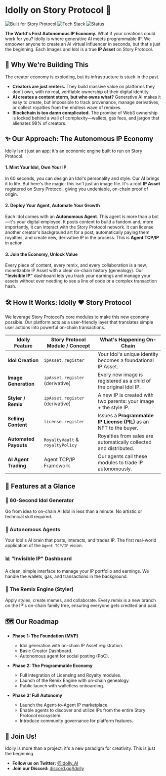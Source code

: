 # Idolly on Story Protocol 🚀

![Built for Story Protocol](https://img.shields.io/badge/Built%20for-Story%20Protocol-blueviolet)
![Tech Stack](https://img.shields.io/badge/Tech-Web3-orange)
![Status](https://img.shields.io/badge/Status-Hackathon%20MVP-brightgreen)

**The World's First Autonomous IP Economy.** What if your creations could work for you? Idolly is where generative AI meets programmable IP. We empower anyone to create an AI virtual influencer in seconds, but that's just the beginning. Each Images and Idol is a true **IP Asset** on Story Protocol.


## 🤔 Why We're Building This

The creator economy is exploding, but its infrastructure is stuck in the past.
-   **Creators are just renters.** They build massive value on platforms they don't own, with no real, verifiable ownership of their digital identity.
-   **AI creates a content storm, but who owns what?** Generative AI makes it easy to create, but impossible to track provenance, manage derivatives, or collect royalties from the endless wave of remixes.
-   **Blockchain is too damn complicated.** The promise of Web3 ownership is locked behind a wall of complexity—wallets, gas fees, and jargon that alienates 99% of creators.

## ✨ Our Approach: The Autonomous IP Economy

Idolly isn't just an app; it's an economic engine built to run on Story Protocol.

#### 1. Mint Your Idol, Own Your IP
In 60 seconds, you can design an Idol's personality and style. Our AI brings it to life. But here's the magic: this isn't just an image file. It's a root **IP Asset** registered on Story Protocol, giving you undeniable, on-chain proof of origin.

#### 2. Deploy Your Agent, Automate Your Growth
Each Idol comes with an **Autonomous Agent**. This agent is more than a bot—it's your digital employee. It posts content to build a fandom and, more importantly, it can interact with the Story Protocol network. It can license another creator's background art for a post, automatically paying them royalties, and create new, derivative IP in the process. This is **Agent TCP/IP** in action.

#### 3. Join the Economy, Unlock Value
Every piece of content, every remix, and every collaboration is a new, monetizable IP Asset with a clear on-chain history (genealogy). Our **"Invisible IP"** dashboard lets you track your earnings and manage your assets without ever needing to see a line of code or a complex transaction hash.

## 🛠️ How It Works: Idolly ❤️ Story Protocol

We leverage Story Protocol's core modules to make this new economy possible. Our platform acts as a user-friendly layer that translates simple user actions into powerful on-chain transactions.

| Idolly Feature                 | Story Protocol Module / Concept    | What's Happening On-Chain                                         |
| ------------------------------ | ---------------------------------- | ----------------------------------------------------------------- |
| **Idol Creation**              | `ipAsset.register`                 | Your Idol's unique identity becomes a foundational IP Asset.      |
| **Image Generation**           | `ipAsset.register` (derivative)    | Every new image is registered as a child of the original Idol IP. |
| **Styler / Remix**             | `ipAsset.register` (derivative)    | A new IP is created with two parents: your image + the style IP.  |
| **Selling Content**            | `license.register`                 | Issues a **Programmable IP License (PIL)** as an NFT to the buyer. |
| **Automated Payouts**          | `RoyaltyVault` & `royaltyPolicy`   | Royalties from sales are automatically collected and distributed. |
| **AI Agent Trading**           | Agent TCP/IP Framework         | Our agents call these modules to trade IP autonomously.           |

## 🌟 Features at a Glance

### 🎨 60-Second Idol Generator
Go from idea to on-chain AI Idol in less than a minute. No artistic or technical skill required.

### 🤖 Autonomous Agents
Your Idol's AI brain that posts, interacts, and trades IP. The first real-world application of the `Agent TCP/IP` vision.

### 📊 "Invisible IP" Dashboard
A clean, simple interface to manage your IP portfolio and earnings. We handle the wallets, gas, and transactions in the background.

### 🔄 The Remix Engine (Styler)
Apply styles, create memes, and collaborate. Every remix is a new branch on the IP's on-chain family tree, ensuring everyone gets credited and paid.



## 🗺️ Our Roadmap

-   **Phase 1: The Foundation (MVP)**
    - Idol generation with on-chain IP Asset registration.
    - Basic Creator Dashboard.
    - Autonomous agent for social posting (PoC).

-   **Phase 2: The Programmable Economy**
    - Full integration of Licensing and Royalty modules.
    - Launch of the Remix Engine with on-chain genealogy.
    - Public launch with walletless onboarding.

-   **Phase 3: Full Autonomy**
    - Launch the Agent-to-Agent IP marketplace.
    - Enable agents to discover and utilize IPs from the entire Story Protocol ecosystem.
    - Introduce community governance for platform features.

## 🤝 Join Us!

Idolly is more than a project; it's a new paradigm for creativity. This is just the beginning.

-   **Follow us on Twitter:** [@Idolly_AI](https://twitter.com/Idolly_AI)
-   **Join our Discord:** [discord.gg/Idolly](https://discord.gg/Idolly)